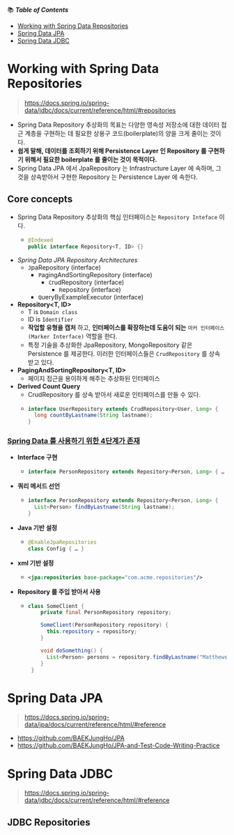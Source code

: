 📚 ___Table of Contents___

- [Working with Spring Data Repositories](https://github.com/BAEKJungHo/spring-data#working-with-spring-data-repositories)
- [Spring Data JPA](https://github.com/BAEKJungHo/spring-data#spring-data-jpa)
- [Spring Data JDBC](https://github.com/BAEKJungHo/spring-data#spring-data-jdbc)

# Working with Spring Data Repositories

> https://docs.spring.io/spring-data/jdbc/docs/current/reference/html/#repositories

- Spring Data Repository 추상화의 목표는 다양한 영속성 저장소에 대한 데이터 접근 계층을 구현하는 데 필요한 상용구 코드(boilerplate)의 양을 크게 줄이는 것이다.
- __쉽게 말해, 데이터를 조회하기 위해 Persistence Layer 인 Repository 를 구현하기 위해서 필요한 boilerplate 를 줄이는 것이 목적이다.__
- Spring Data JPA 에서 JpaRepository 는 Infrastructure Layer 에 속하며, 그것을 상속받아서 구현한 Repository 는 Persistence Layer 에 속한다.

## Core concepts

- Spring Data Repository 추상화의 핵심 인터페이스는 `Repository Inteface` 이다.
  - ```java
    @Indexed
    public interface Repository<T, ID> {}
    ```
- _Spring Data JPA Repository Architectures_
  - `J`paRepository (interface)
    - `P`agingAndSortingRepository (interface)
      - `C`rudRepository (interface)
        - `R`epository (interface)
    - `Q`ueryByExampleExecutor (interface)
- __Repository<T, ID>__
  - T is `Domain class`
  - ID is `Identifier`
  - __작업할 유형을 캡처__ 하고, __인터페이스를 확장하는데 도움이 되는__ `마커 인터페이스(Marker Interface)` 역할을 한다.
  - 특정 기술을 추상화한 JpaRepository, MongoRepository 같은 Persistence 를 제공한다. 이러한 인터페이스들은 `CrudRepository` 를 상속 받고 있다. 
- __PagingAndSortingRepository<T, ID>__
  - 페이지 접근을 용이하게 해주는 추상화된 인터페이스
- __Derived Count Query__
  - CrudRepository 를 상속 받아서 새로운 인터페이스를 만들 수 있다.
  - ```java
    interface UserRepository extends CrudRepository<User, Long> {
      long countByLastname(String lastname);
    }
    ```

### [Spring Data 를 사용하기 위한 4단계가 존재](https://docs.spring.io/spring-data/jdbc/docs/current/reference/html/#repositories.query-methods)

- __Interface 구현__
  - ```java
    interface PersonRepository extends Repository<Person, Long> { … }
    ```
- __쿼리 메서드 선언__
  - ```java
    interface PersonRepository extends Repository<Person, Long> {
      List<Person> findByLastname(String lastname);
    }
    ```
- __Java 기반 설정__
  - ```java
    @EnableJpaRepositories
    class Config { … }
    ```
- __xml 기반 설정__
  - ```xml
    <jpa:repositories base-package="com.acme.repositories"/>
    ```
- __Repository 를 주입 받아서 사용__
  - ```java
    class SomeClient {
        private final PersonRepository repository;

        SomeClient(PersonRepository repository) {
          this.repository = repository;
        }

        void doSomething() {
          List<Person> persons = repository.findByLastname("Matthews");
        }
     }
     ```

# Spring Data JPA

> https://docs.spring.io/spring-data/jpa/docs/current/reference/html/#reference

- https://github.com/BAEKJungHo/JPA
- https://github.com/BAEKJungHo/JPA-and-Test-Code-Writing-Practice

# Spring Data JDBC

> https://docs.spring.io/spring-data/jdbc/docs/current/reference/html/#reference

## JDBC Repositories


